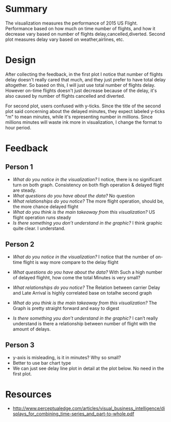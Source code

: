 # Summary

The visualization measures the performance of 2015 US
Flight.
Performance based on how much on time number of flights, and how it
decrease vary based on number of flights delay,cancelled,diverted.
Second plot measures delay vary based on weather,airlines, etc.

# Design

After collecting the feedback, in the first plot  I notice that number of flights delay
doesn't really cared that much, and they just prefer to have total delay
altogether. So based on this, I will just use total number of flights
delay. However on-time flights doesn't just decrease because of the
delay, it's also caused by number of flights cancelled and diverted.

For second plot, users confused with y-ticks. Since the title of the
second plot said concerning about the delayed minutes, they expect
labeled y-ticks "m" to mean minutes, while it's representing number in
millions. Since millions minutes will waste ink more in visualization, I
change the format to hour period.

# Feedback

## Person 1

* *What do you notice in the visualization?*
I notice, there is no significant turn on both graph. Consistency on both fligh operation & delayed flight are steady.
* *What questions do you have about the data?*
No question
* *What relationships do you notice?*
The more flight operation, should be, the more chance delayed flight
* *What do you think is the main takeaway from this visualization?*
US flight operation runs steady
* *Is there something you don’t understand in the graphic?*
I think graphic quite clear. I understand.

## Person 2

* *What do you notice in the visualization?*
I notice that the number of on-time flight is way more compare to the
delay flight

* *What questions do you have about the data?*
With Such a high number of delayed flighht, how come the total Minutes
is very small?

* *What relationships do you notice?*
The Relation between carrier Delay and Late Arrival is highly correlated
base on totalhe second graph

* *What do you think is the main takeaway from this visualization?*
The Graph is pretty straight forward and easy to digest

* *Is there something you don’t understand in the graphic?*
I can’t really understand is there a relationship between number of
flight with the amount of delays.

## Person 3

* y-axis is misleading, is it in minutes? Why so small?
* Better to use bar chart type
* We can just see delay line plot in detail at the plot below. No need
  in the first plot. 

# Resources

* http://www.perceptualedge.com/articles/visual_business_intelligence/displays_for_combining_time-series_and_part-to-whole.pdf

